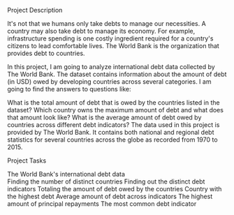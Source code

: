 

Project Description

It's not that we humans only take debts to manage our necessities. A country may also take debt to manage its economy. For example, infrastructure spending is one costly ingredient required for a country's citizens to lead comfortable lives. The World Bank is the organization that provides debt to countries.

In this project, I am going to analyze international debt data collected by The World Bank. The dataset contains information about the amount of debt (in USD) owed by developing countries across several categories. I am going to find the answers to questions like:

What is the total amount of debt that is owed by the countries listed in the dataset?
Which country owns the maximum amount of debt and what does that amount look like?
What is the average amount of debt owed by countries across different debt indicators?
The data used in this project is provided by The World Bank. It contains both national and regional debt statistics for several countries across the globe as recorded from 1970 to 2015.

Project Tasks

The World Bank's international debt data  
Finding the number of distinct countries
Finding out the distinct debt indicators
Totaling the amount of debt owed by the countries
Country with the highest debt
Average amount of debt across indicators
The highest amount of principal repayments
The most common debt indicator
